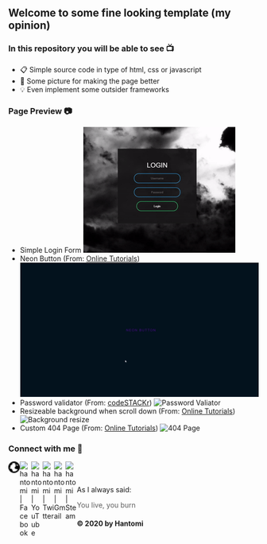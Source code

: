 ## Welcome to some fine looking template (my opinion)

### In this repository you will be able to see 📺

* 📋 Simple source code in type of html, css or javascript
* 📲 Some picture for making the page better
* 💡 Even implement some outsider frameworks

### Page Preview 📷

* Simple Login Form
![Login page](review-picture/Simple-Login.gif)
* Neon Button (From: [Online Tutorials](https://www.youtube.com/channel/UCbwXnUipZsLfUckBPsC7Jog))
![Neon Button](review-picture/Neon_Button.gif)
* Password validator (From: [codeSTACKr](https://github.com/codeSTACKr))
![Password Valiator](https://res.cloudinary.com/practicaldev/image/fetch/s--vWG0pkCi--/c_limit%2Cf_auto%2Cfl_progressive%2Cq_66%2Cw_880/https://dev-to-uploads.s3.amazonaws.com/i/wufwyi2b1r1avqgecrm5.gif)
* Resizeable background when scroll down (From: [Online Tutorials](https://www.youtube.com/channel/UCbwXnUipZsLfUckBPsC7Jog))
![Background resize](review-picture/Web_Page.gif)
* Custom 404 Page (From: [Online Tutorials](https://www.youtube.com/channel/UCbwXnUipZsLfUckBPsC7Jog))
![404 Page](review-picture/404_Page.gif)

### Connect with me 👐

[<img align="left" alt="github/hantomi" width="23px" src="https://raw.githubusercontent.com/iconic/open-iconic/master/svg/globe.svg" />][website]
[<img align="left" alt="hantomi | Facebook" width="23px" src="https://cdn.jsdelivr.net/npm/simple-icons@3.13.0/icons/facebook.svg" />][facebook]
[<img align="left" alt="hantomi | YouTube" width="23px" src="https://cdn.jsdelivr.net/npm/simple-icons@v3/icons/youtube.svg" />][youtube]
[<img align="left" alt="hantomi | Twitter" width="23px" src="https://cdn.jsdelivr.net/npm/simple-icons@v3/icons/twitter.svg" />][twitter]
[<img align="left" alt="hantomi | Gmail" width="23px" src="https://cdn.jsdelivr.net/npm/simple-icons@3.13.0/icons/gmail.svg" />][gmail]
[<img align="left" alt="hantomi | Steam" width="23px" src="https://cdn.jsdelivr.net/npm/simple-icons@3.13.0/icons/steam.svg" />][steam]

<br/>
<br/>

As I always said:
> You live,
> you burn

#### © 2020 by Hantomi

[website]: https://github.com/hantomi
[twitter]: https://twitter.com/HantoLong
[youtube]: https://www.youtube.com/channel/UCadVLV4Icg1dWZBTPnYed4Q
[facebook]: https://www.facebook.com/long.hanto
[gmail]: mailto:redragon12371@gmail.com
[steam]: https://steamcommunity.com/id/hantomi2690/